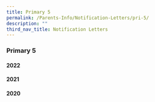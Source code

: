 ```yaml
---
title: Primary 5
permalink: /Parents-Info/Notification-Letters/pri-5/
description: ""
third_nav_title: Notification Letters
---
```

### Primary 5

#### 2022


#### 2021


#### 2020